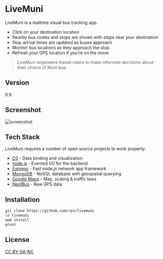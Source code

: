 LiveMuni
=========

LiveMuni is a realtime visual bus tracking app.

  - Click on your destination location
  - Nearby bus routes and stops are shown with stops near your destination
  - Stop arrival times are updated as buses approach
  - Monitor bus locations as they approach the stop
  - Refresh your GPS location if you're on the move

> LiveMuni empowers transit riders to make informed decisions about their choice of Muni bus.

Version
----

0.9

Screenshot
-----------

![screenshot](http://rps.github.io/livemuni/screenshot.png)

Tech Stack
-----------

LiveMuni requires a number of open source projects to work properly:

* [D3] - Data binding and visualization
* [node.js] - Evented I/O for the backend
* [Express] - Fast node.js network app framework
* [MongoDB] - NoSQL database with geospatial querying
* [Google Maps] - Map, scaling & traffic laws
* [NextBus] - Raw GPS data

Installation
--------------

```sh
git clone https://github.com/rps/livemuni
cd livemuni
npm install
grunt
```

License
----
[CC BY-SA-NC]

  [node.js]: http://nodejs.org
  [express]: http://expressjs.com
  [D3]: http://d3js.org/
  [MongoDB]: http://www.mongodb.org/
  [Google Maps]: https://developers.google.com/maps/
  [NextBus]: http://www.nextbus.com/xmlFeedDocs/NextBusXMLFeed.pdf
  [CC BY-SA-NC]: http://creativecommons.org/licenses/by-nc-sa/3.0/us/
 
